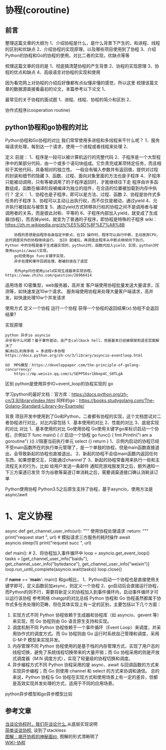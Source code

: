 # 协程(coroutine)

## 前言
整理这篇文章的大纲为
1、介绍协程是什么，是什么背景下产生的，和进程、线程的区别和优缺点
2、介绍协程的实现原理，以及哪些项目使用到了协程
3、介绍Python的协程和Go的协程的使用，对比二者的实现，优缺点等等

梳理这篇文章的目的是
1、彻底搞清楚协程的产生背景
2、协程的实现原理
3、协程的优点和缺点
4、高级语言对协程的实现和使用

因为看完网上对协程的介绍后好像都有点似懂非懂的感觉，所以这里
梳理该篇文章的数据源直接看最初的论文，本篇参考以下论文
1、

最常见的关于协程的面试题
1、进程、线程、协程的简介和区别
2、


协作式程序(cooperation routine)



## python协程和go协程的对比
Python协程和Go协程的对比
我们常常使用多进程和多线程来干什么呢？
1、服务端请求处理，每到达一个请求，使用一个进程或者线程来处理
2、


定义
	前提：
		1、程序是一段可以被计算机运行的完整代码
		2、子程序是一个大型程序中的某部分代码，由一个或多个语句块组成。它负责完成某项特定任务，而且相较于其他代码，具备相对的独立性。
		一般会有输入参数并有返回值，提供对过程的封装和细节的隐藏
		3、函数、过程、面向对象里面的方法也是子程序
		4、子程序只能被动调用，只有等被调用了的子程序返回时，才能继续往下走
		程序由许多函数组成，函数在编译阶段被编译为独立的组件，在合适的位置被加载到内存中执行？
	定义：
		1、协程也是子程序，即可以是方法、过程、函数
		2、协程是协作式多任务的子程序
		3、协程可以主动让出执行权，而不仅仅是被动，通过yield
		4、允许执行被挂起与被恢复
		5、通过yield方式转移执行权的协程之间不是调用者与被调用者的关系，而是彼此对称、平等的
		6、子程序内部加入yield，就变成了生成器(协程)，而去掉yield，就变为了普通的子程序，即协程是特殊的子程序
		wiki：https://zh.m.wikipedia.org/zh/%E5%8D%8F%E7%A8%8B
		
		协程的思想是由程序自身指定中断点，在IO 操作时，程序可以自行中断，主动放弃CPU，此时调度另外的协程继续运行。 当IO 就绪后，再调度此程序从中断点继续向下执行。 Python 中的协程是基于生成器实现的，python2时，函数内加入yield，实现，python3时使用asynic/await实现，
		go则使用go func关键字实现，
		异步处理和事件回调处理，都被封装在了底层

		另外php内也使用yield实现生成器来实现协程。https://www.zhihu.com/question/26966414

适用场景
	IO密集型，web服务器，高并发
	客户端使用协程批量发送大量请求，压测等，如快速发送10w个请求。
	服务端使用协程来处理大量客户端请求，高并发，如快速处理10w个并发请求

使用方式
	定义一个协程
	运行一个协程
	获得一个协程的返回结果(x):协程不会返回结果?



实现原理

	python 异步io asyncio
	异步有什么问题？基于事件驱动，会产生callback hell，但是基本已经被框架和语言层面解决了
	解决GIL利用多核 = 多进程+多协程
	https://docs.python.org/zh-cn/3/library/asyncio-eventloop.html

	GO  MPG模型：https://developpaper.com/the-principle-of-golang-concurrency/
		https://mp.weixin.qq.com/s/SEPP56sr16bep4C_S0TLgA


区别
	python是使用异步IO+event_loop的协程实现的
	go


学习python的最好文档：官方库：https://docs.python.org/zh-cn/3.9/library/index.html
同样的go：https://books.studygolang.com/The-Golang-Standard-Library-by-Example/



背景
项目开发中使用到了Go和Python，二者都有协程的实现，这个文档尝试对二者协程进行对比，对比内容包括
1、基本使用的对比
2、性能的对比
3、底层实现的对比
对比
1、基本使用的对比
Go使用协程
Go使用关键字go来标识启动一个协程，示例如下
func main() {
   // 启动一个协程
   go func() {
      fmt.Println("i am a goroutine")
   }()
   //阻塞当前执行单元
   select {}
   return
}
1、示例内启动的协程已经不受main函数所在的执行单元管理了，是一个单独的协程，但是main函数直接退出，会导致新起的协程也直接退出。
2、新起的协程不会往main函数内返回任何东西，如果想要交互，只能通过channel了
3、新起的协程常备用来执行一些和主流程无关的行为，比如
给用户发送一条邮件
通知完游戏服发货之后，额外通知一下三方渠道已发货
华为谷歌等渠道订单消耗之后，需要调渠道接口确认消耗该订单

Python使用协程
Python3.5之后原生支持了协程，基于asyncio，使用方法是async/awit
# 1、定义协程
async def get_channel_user_info(url):
    """
    使用协程处理请求
    :return:
    """
    print("request start ", url)
    # 模拟请求三方服务的耗时操作
    await asyncio.sleep(1)
    print("request succ ", url)
    
def main():
    # 2、将协程加入事件循环中
    loop = asyncio.get_event_loop()
    tasks = [get_channel_user_info("baidu"), get_channel_user_info("bytedance"), get_channel_user_info("weixin")]
    loop.run_until_complete(asyncio.wait(tasks))
    loop.close()

if __name__ == '__main__':
    main()
和go相比，
1、Python启动一个协程也是直接使用关键字即可，定义函数前加async，则定义一个协程
2、go启动后会直接运行协程，而Python的则不行，需要将新定义的协程加入到事件循环内，启动事件循环才可以运行该协程
参考网络
chatgpt的对比总结
Python 协程和 Go 协程虽然都属于协作式多任务处理的范畴，但在具体实现上有一定的区别，主要包括以下几个方面：
1. 实现方式不同
Python 协程依赖于生成器和协程库（如 asyncio、gevent 等）来实现，而 Go 协程则由 Go 语言原生支持和实现。
2. 调度机制不同
Python 协程依赖于一个事件循环（Event Loop）来调度，并采用协作式的调度方式。而 Go 协程则由 Go 运行时系统自己管理和调度，采用 G-M-P 模型来实现并发。
3. 内存管理不同
Python 协程使用的是基于栈的内存管理方式，实现了用户态的线程切换，避免了系统线程切换带来的大量开销；而 Go 协程采用的则是开放式调度器（M:N 调度方式），实现了轻量级的协程切换和调度。
4. 异步编程方式不同
Python 协程采用的是 async、await 与回调函数的方式来实现异步编程；而 Go 则使用 channel 和 select 的方式来协调和通信。
总的来说，Python 协程与 Go 协程在实现方式和使用场景上有一定的差异，但都是高效实现并发处理的方式，适用于不同的应用场景。



python异步模型和go异步模型比较


## 参考文章
[当谈论协程时，我们在谈论什么](https://www.developers.pub/article/1125270),从底层实现说明    
[简单谈谈协程](https://juejin.cn/post/6961414532715511839), 谈到了stackless    
[图解｜揭开协程的神秘面纱](https://zhuanlan.zhihu.com/p/515916638), 图解的形式清晰明了    
[WIKI-协程](https://zh.wikipedia.org/zh-sg/%E5%8D%8F%E7%A8%8B)

